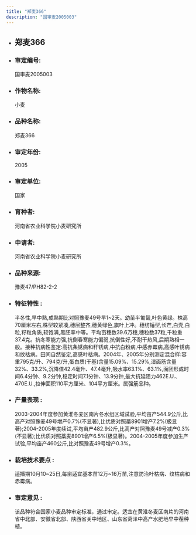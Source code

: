 ```yaml
---
title: "郑麦366"
description: "国审麦2005003"
---
```

* ## 郑麦366
* ###  审定编号:  
   国审麦2005003

*  ### 作物名称:  
   小麦

*   ###  品种名称: 
    郑麦366

*   ### 审定年份: 
    2005

*   ### 审定单位:  
    国家

*   ### 育种者:  
    河南省农业科学院小麦研究所

*   ### 申请者:  
    河南省农业科学院小麦研究所

*   ### 品种来源:  
    豫麦47/PH82-2-2

*   ### 特征特性 : 
    半冬性,早中熟,成熟期比对照豫麦49号早1~2天。幼苗半匍匐,叶色黄绿。株高70厘米左右,株型较紧凑,穗层整齐,穗黄绿色,旗叶上冲。穗纺锤型,长芒,白壳,白粒,籽粒角质,较饱满,黑胚率中等。平均亩穗数39.6万穗,穗粒数37粒,千粒重37.4克。抗冬寒能力强,抗倒春寒能力偏弱,抗倒性好,不耐干热风,后期熟相一般。接种抗病性鉴定:高抗条锈病和秆锈病,中抗白粉病,中感赤霉病,高感叶锈病和纹枯病。田间自然鉴定,高感叶枯病。2004年、2005年分别测定混合样:容重795克/升、794克/升,蛋白质(干基)含量15.09%、15.29%,湿面筋含量32%、33.2%,沉降值42.4毫升、47.4毫升,吸水率63.1%、63.1%,面团形成时间6.4分钟、9.2分钟,稳定时间7.1分钟、13.9分钟,最大抗延阻力462E.U.、470E.U.,拉伸面积110平方厘米、104平方厘米。属强筋品种。

*   ### 产量表现 : 
    2003-2004年度参加黄淮冬麦区南片冬水组区域试验,平均亩产544.9公斤,比高产对照豫麦49号增产0.7%(不显著),比优质对照藁8901增产7.2%(极显著);2004-2005年度续试,平均亩产482.9公斤,比高产对照豫麦49号减产0.3%(不显著);比优质对照藁麦8901增产6.5%(极显著)。2004-2005年度参加生产试验,平均亩产460公斤,比对照豫麦49号增产0.3%。

*   ### 栽培技术要点 : 
    适播期10月10~25日,每亩适宜基本苗12万~16万苗,注意防治叶枯病、纹枯病和赤霉病。

*   ### 审定意见 : 
    该品种符合国家小麦品种审定标准，通过审定。适宜在黄淮冬麦区南片的河南省中北部、安徽省北部、陕西省关中地区、山东省菏泽中高产水肥地早中茬种植。
